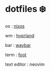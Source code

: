 # dotfiles ❄️

os : [nixos](https://nixos.org/)

wm : [hyprland](https://hyprland.org/)

bar : [waybar](https://github.com/Alexays/Waybar)

term : [foot](https://codeberg.org/dnkl/foot)

text editor : neovim
